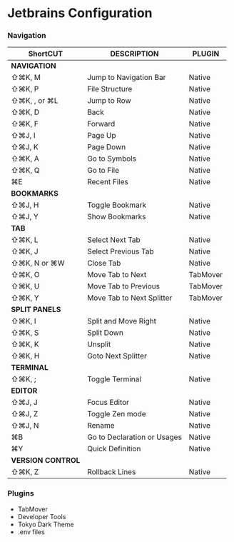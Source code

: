 # Jetbrains Configuration



### Navigation

| ShortCUT            | DESCRIPTION                 | PLUGIN   |
| ------------------- | --------------------------- | -------- |
| **NAVIGATION**      |                             |          |
| ⇧⌘K, M              | Jump to Navigation Bar      | Native   |
| ⇧⌘K, P              | File Structure              | Native   |
| ⇧⌘K, , or ⌘L        | Jump to Row                 | Native   |
| ⇧⌘K, D              | Back                        | Native   |
| ⇧⌘K, F              | Forward                     | Native   |
| ⇧⌘J, I              | Page Up                     | Native   |
| ⇧⌘J, K              | Page Down                   | Native   |
| ⇧⌘K, A              | Go to Symbols               | Native   |
| ⇧⌘K, Q              | Go to File                  | Native   |
| ⌘E                  | Recent Files                | Native   |
| **BOOKMARKS**       |                             |          |
| ⇧⌘J, H              | Toggle Bookmark             | Native   |
| ⇧⌘J, Y              | Show Bookmarks              | Native   |
| **TAB**             |                             |          |
| ⇧⌘K, L              | Select Next Tab             | Native   |
| ⇧⌘K, J              | Select Previous Tab         | Native   |
| ⇧⌘K, N or ⌘W        | Close Tab                   | Native   |
| ⇧⌘K, O              | Move Tab to Next            | TabMover |
| ⇧⌘K, U              | Move Tab to Previous        | TabMover |
| ⇧⌘K, Y              | Move Tab to Next Splitter   | TabMover |
| **SPLIT PANELS**    |                             |          |
| ⇧⌘K, I              | Split and Move Right        | Native   |
| ⇧⌘K, S              | Split Down                  | Native   |
| ⇧⌘K, K              | Unsplit                     | Native   |
| ⇧⌘K, H              | Goto Next Splitter          | Native   |
| **TERMINAL**        |                             |          |
| ⇧⌘K, ;              | Toggle Terminal             | Native   |
| **EDITOR**          |                             |          |
| ⇧⌘J, J              | Focus Editor                | Native   |
| ⇧⌘J, Z              | Toggle Zen mode             | Native   |
| ⇧⌘J, N              | Rename                      | Native   |
| ⌘B                  | Go to Declaration or Usages | Native   |
| ⌘Y                  | Quick Definition            | Native   |
| **VERSION CONTROL** |                             |          |
| ⇧⌘K, Z              | Rollback Lines              | Native   |



### Plugins

- TabMover
- Developer Tools
- Tokyo Dark Theme
- .env files
